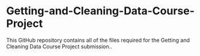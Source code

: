 # Getting-and-Cleaning-Data-Course-Project
This GitHub repository contains all of the files required for the Getting and Cleaning Data Course Project submission..
